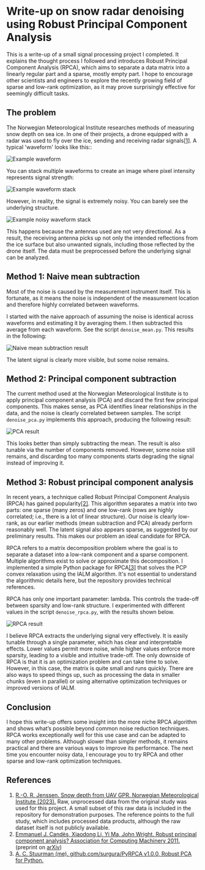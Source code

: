 # Write-up on snow radar denoising using Robust Principal Component Analysis
This is a write-up of a small signal processing project I completed. It explains the thought process I followed and introduces Robust Principal Component Analysis (RPCA), which aims to separate a data matrix into a linearly regular part and a sparse, mostly empty part. I hope to encourage other scientists and engineers to explore the recently growing field of sparse and low-rank optimization, as it may prove surprisingly effective for seemingly difficult tasks.

## The problem
The Norwegian Meteorological Institute researches methods of measuring snow depth on sea ice. In one of their projects, a drone equipped with a radar was used to fly over the ice, sending and receiving radar signals[[1]](#jenssen2023). A typical 'waveform' looks like this::

![Example waveform](example_waveform.png)

You can stack multiple waveforms to create an image where pixel intensity represents signal strength:

![Example waveform stack](example_waveform_stack.png)

However, in reality, the signal is extremely noisy. You can barely see the underlying structure.

![Example noisy waveform stack](example_noisy_waveform_stack.png)

This happens because the antennas used are not very directional. As a result, the receiving antenna picks up not only the intended reflections from the ice surface but also unwanted signals, including those reflected by the drone itself. The data must be preprocessed before the underlying signal can be analyzed.

## Method 1: Naive mean subtraction
Most of the noise is caused by the measurement instrument itself. This is fortunate, as it means the noise is independent of the measurement location and therefore highly correlated between waveforms.

I started with the naive approach of assuming the noise is identical across waveforms and estimating it by averaging them. I then subtracted this average from each waveform. See the script `denoise_mean.py`. This results in the following:

![Naive mean subtraction result](mean_result.png)

The latent signal is clearly more visible, but some noise remains.

## Method 2: Principal component subtraction
The current method used at the Norwegian Meteorological Institute is to apply principal component analysis (PCA) and discard the first few principal components. This makes sense, as PCA identifies linear relationships in the data, and the noise is clearly correlated between samples. The script `denoise_pca.py` implements this approach, producing the following result:

![PCA result](pca_result.png)

This looks better than simply subtracting the mean. The result is also tunable via the number of components removed. However, some noise still remains, and discarding too many components starts degrading the signal instead of improving it.

## Method 3: Robust principal component analysis
In recent years, a technique called Robust Principal Component Analysis (RPCA) has gained popularity[[2]](#candes2011). This algorithm separates a matrix into two parts: one sparse (many zeros) and one low-rank (rows are highly correlated; i.e., there is a lot of linear structure). Our noise is clearly low-rank, as our earlier methods (mean subtraction and PCA) already perform reasonably well. The latent signal also appears sparse, as suggested by our preliminary results. This makes our problem an ideal candidate for RPCA.

RPCA refers to a matrix decomposition problem where the goal is to separate a dataset into a low-rank component and a sparse component. Multiple algorithms exist to solve or approximate this decomposition. I implemented a simple Python package for RPCA[[3]](#stuurmanpyrpca) that solves the PCP convex relaxation using the IALM algorithm. It's not essential to understand the algorithmic details here, but the repository provides technical references.

RPCA has only one important parameter: lambda. This controls the trade-off between sparsity and low-rank structure. I experimented with different values in the script `denoise_rpca.py`, with the results shown below.

![RPCA result](rpca_result.png)

I believe RPCA extracts the underlying signal very effectively. It is easily tunable through a single parameter, which has clear and interpretable effects. Lower values permit more noise, while higher values enforce more sparsity, leading to a visible and intuitive trade-off. The only downside of RPCA is that it is an optimization problem and can take time to solve. However, in this case, the matrix is quite small and runs quickly. There are also ways to speed things up, such as processing the data in smaller chunks (even in parallel) or using alternative optimization techniques or improved versions of IALM.

## Conclusion
I hope this write-up offers some insight into the more niche RPCA algorithm and shows what’s possible beyond common noise reduction techniques. RPCA works exceptionally well for this use case and can be adapted to many other problems. Although slower than simpler methods, it remains practical and there are various ways to improve its performance. The next time you encounter noisy data, I encourage you to try RPCA and other sparse and low-rank optimization techniques.

## References
1. <a name="jenssen2023"></a> [R.-O. R. Jenssen. Snow depth from UAV GPR. Norwegian Meteorological Institute (2023).](https://doi.org/10.21343/ZAW8-2G80) Raw, unprocessed data from the original study was used for this project. A small subset of this raw data is included in the repository for demonstration purposes. The reference points to the full study, which includes processed data products, although the raw dataset itself is not publicly available.
2. <a name="candes2011"></a> [Emmanuel J. Candès, Xiaodong Li, Yi Ma, John Wright. Robust principal component analysis? Association for Computing Machinery 2011.](https://doi.org/10.1145/1970392.1970395) (preprint on [arXiv](https://doi.org/10.48550/arXiv.0912.3599))
3. <a name="stuurmanpyrpca"></a> [A. C. Stuurman (me). github.com/surgura/PyRPCA v1.0.0, Robust PCA for Python.](https://github.com/surgura/PyRPCA)

